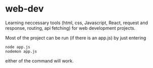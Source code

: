 # web-dev

Learning neccessary tools (html, css, Javascript, React, request and response, routing, api fetching) for web development projects.

Most of the project can be run (if there is an app.js) by just entering
```shell
node app.js
nodemon app.js
```
either of the command will work.
